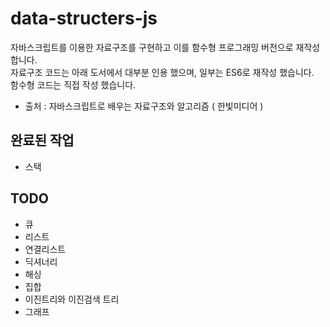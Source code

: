# data-structers-js

자바스크립트를 이용한 자료구조를 구현하고 이를 함수형 프로그래밍 버전으로 재작성합니다.  
자료구조 코드는 아래 도서에서 대부분 인용 했으며, 일부는 ES6로 재작성 했습니다.  
함수형 코드는 직접 작성 했습니다.

- 출처 : 자바스크립트로 배우는 자료구조와 알고리즘 ( 한빛미디어 )

## 완료된 작업

- 스택

## TODO

- 큐
- 리스트
- 연결리스트
- 딕셔너리
- 해싱
- 집합
- 이진트리와 이진검색 트리
- 그래프
